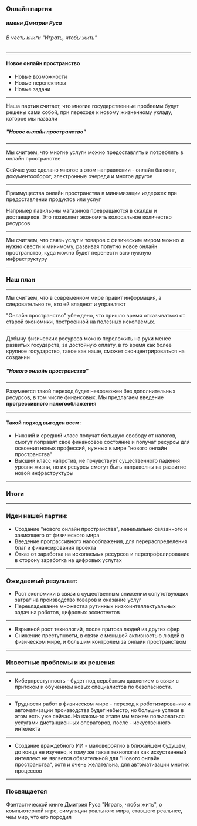### Онлайн партия

>
##### имени Дмитрия Руса
###### В честь книги "Играть, чтобы жить"

---

#### Новое онлайн пространство
- Новые возможности
- Новые перспективы
- Новые задачи

---

Наша партия считает, что многие государственные проблемы будут решены сами собой, при переходе к новому жизненному укладу, которое мы назвали
##### "Новое онлайн пространство"

---

Мы считаем, что многие услуги можно предоставлять и потреблять в онлайн пространстве

Сейчас уже сделано многое в этом направлении - онлайн банкинг, документооборот, электронные очереди и многое другое

---

Преимущества онлайн пространства в минимизации издержек при предоставлении продуктов или услуг

Например павильоны магазинов превращаются в скалды и доставщиков. Это позволяет экономить колосальное количество ресурсов

---

Мы считаем, что связь услуг и товаров с физическим миром можно и нужно свести к минимому, развивая попутно новое онлайн пространство, куда можно будет перенести всю нужную инфраструктуру

---

### Наш план

---

Мы считаем, что в современном мире правит информация, а следовательно те, кто ей владеют и управляют

"Онлайн пространство" убеждено, что пришло время отказываться от старой экономики, построенной на полезных ископаемых.

---

Добычу физических ресурсов можно переложить на руки менее развитых государств, за достойную оплату, в то время как более крупное государство, такое как наше, сможет сконцентрироваться на создании
##### "Нового онлайн пространства"

---

Разумеется такой переход будет невозможен без дополнительных ресурсов, в том числе финансовых. Мы предлагаем введение **прогрессивного налогооблажения**

---

#### Такой подход выгоден всем:
- Нижний и средний класс получат большую свободу от налогов, смогут поправят своё финансовое состояние и получат ресурсы для освоения новых профессий, нужных в мире "нового онлайн пространства"
- Высший класс напротив, не почувствует существенного падения уровня жизни, но их ресурсы смогут быть направелны на развитие новой инфраструктуры

---

### Итоги

---

### Идеи нашей партии:
- Создание "нового онлайн пространства", минимально связанного и зависящего от физического мира
- Введение програссивного налооблажения, для перераспределения благ и финансирования проекта
- Отказ от заработка на ископаемых ресурсов и перепрофелирование в сторону заработка на цифровых услугах

---

### Ожидаемый результат:
- Рост экономики в связи с существенным сниженим сопутствующих затрат на производство товаров и оказание услуг
- Перекладывание множества рутинных низкоинтеллектуальных задач на роботов, цифровых ассистентов

---

- Взрывной рост технологий, после притока людей из других сфер
- Снижение преступности, в связи с меньшей активностью людей в физическом мире, и большим контролем за онлайн пространством

---

### Известные проблемы и их решения

---

- Киберпреступность - будет под серьёзным давлением в связи с притоком и обучением новых специалистов по безопасности. 

---

- Трудности работ в физическом мире - переход к роботизированию и автоматизации производства будет небыстр, но большие успехи в этом есть уже сейчас. На каком-то этапе мы можем пользоваться услугами дистанционных операторов, после - искуственного интелекта

---

- Создание враждебного ИИ - маловероятно в ближайшем будущем, до конца не изучено, к тому же такая технология как искуственный интеллект не является обязательной для "Нового онлайн пространства", хотя и очень желательна, для автоматизации многих процессов

---

### Посвящается

Фантастической книге Дмитрия Руса "Играть, чтобы жить", о компьютерной игре, симуляции реального мира, ставшего реальнее, чем мир, что его породил